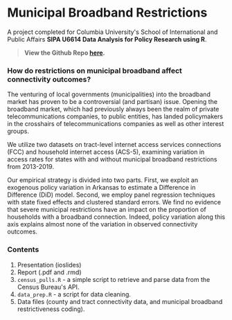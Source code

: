 # Municipal Broadband Restrictions

A project completed for Columbia University's School of International and Public Affairs **SIPA U6614 Data Analysis for Policy Research using R**.

> **View the Github Repo [here](https://github.com/ltk2118/broadband_connectivity).**

### How do restrictions on municipal broadband affect connectivity outcomes?

The venturing of local governments (municipalities) into the broadband market has proven to be a controversial (and partisan) issue. Opening the broadband market, which had previously always been the realm of private telecommunications companies, to public entities, has landed policymakers in the crosshairs of telecommunications companies as well as other interest groups.

We utilize two datasets on tract-level internet access services connections (FCC) and household internet access (ACS-5), examining variation in access rates for states with and without municipal broadband restrictions from 2013-2019.

Our empirical strategy is divided into two parts. First, we exploit an exogenous policy variation in Arkansas to estimate a Difference in Difference (DiD) model. Second, we employ panel regression techniques with state fixed effects and clustered standard errors. We find no evidence that severe municipal restrictions have an impact on the proportion of households with a broadband connection. Indeed, policy variation along this axis explains almost none of the variation in observed connectivity outcomes.

### Contents

1. Presentation (ioslides)
2. Report (.pdf and .rmd)
3. `census_pulls.R` - a simple script to retrieve and parse data from the Census Bureau's API.
4. `data_prep.R` - a script for data cleaning.
5. Data files (county and tract connectivity data, and municipal broadband restrictiveness coding).